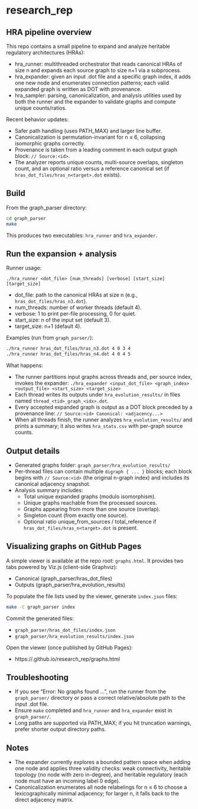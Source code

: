 # research_rep

## HRA pipeline overview

This repo contains a small pipeline to expand and analyze heritable regulatory architectures (HRAs):

- hra_runner: multithreaded orchestrator that reads canonical HRAs of size n and expands each source graph to size n+1 via a subprocess.
- hra_expander: given an input .dot file and a specific graph index, it adds one new node and enumerates connection patterns; each valid expanded graph is written as DOT with provenance.
- hra_sampler: parsing, canonicalization, and analysis utilities used by both the runner and the expander to validate graphs and compute unique counts/ratios.

Recent behavior updates:
- Safer path handling (uses PATH_MAX) and larger line buffer.
- Canonicalization is permutation-invariant for n ≤ 6, collapsing isomorphic graphs correctly.
- Provenance is taken from a leading comment in each output graph block: `// Source:<id>`.
- The analyzer reports unique counts, multi-source overlaps, singleton count, and an optional ratio versus a reference canonical set (if `hras_dot_files/hras_n<target>.dot` exists).

## Build

From the graph_parser directory:

```bash
cd graph_parser
make
```

This produces two executables: `hra_runner` and `hra_expander`.

## Run the expansion + analysis

Runner usage:

```text
./hra_runner <dot_file> [num_threads] [verbose] [start_size] [target_size]
```

- dot_file: path to the canonical HRAs at size n (e.g., `hras_dot_files/hras_n3.dot`).
- num_threads: number of worker threads (default 4).
- verbose: 1 to print per-file processing, 0 for quiet.
- start_size: n of the input set (default 3).
- target_size: n+1 (default 4).

Examples (run from `graph_parser/`):

```bash
./hra_runner hras_dot_files/hras_n3.dot 4 0 3 4
./hra_runner hras_dot_files/hras_n4.dot 4 0 4 5
```

What happens:
- The runner partitions input graphs across threads and, per source index, invokes the expander:
	`./hra_expander <input_dot_file> <graph_index> <output_file> <start_size> <target_size>`
- Each thread writes its outputs under `hra_evolution_results/` in files named `thread_<tid>_graph_<idx>.dot`.
- Every accepted expanded graph is output as a DOT block preceded by a provenance line:
	`// Source:<id> Canonical: <adjacency...>`
- When all threads finish, the runner analyzes `hra_evolution_results/` and prints a summary; it also writes `hra_stats.csv` with per-graph source counts.

## Output details

- Generated graphs folder: `graph_parser/hra_evolution_results/`
- Per-thread files can contain multiple `digraph { ... }` blocks; each block begins with `// Source:<id>` (the original n-graph index) and includes its canonical adjacency snapshot.
- Analysis summary includes:
	- Total unique expanded graphs (modulo isomorphism).
	- Unique graphs reachable from the processed sources.
	- Graphs appearing from more than one source (overlap).
	- Singleton count (from exactly one source).
	- Optional ratio unique_from_sources / total_reference if `hras_dot_files/hras_n<target>.dot` is present.

## Visualizing graphs on GitHub Pages

A simple viewer is available at the repo root: `graphs.html`. It provides two tabs powered by Viz.js (client-side Graphviz):
- Canonical (graph_parser/hras_dot_files)
- Outputs (graph_parser/hra_evolution_results)

To populate the file lists used by the viewer, generate `index.json` files:

```bash
make -C graph_parser index
```

Commit the generated files:
- `graph_parser/hras_dot_files/index.json`
- `graph_parser/hra_evolution_results/index.json`

Open the viewer (once published by GitHub Pages):
- https://<your-username>.github.io/research_rep/graphs.html

## Troubleshooting

- If you see “Error: No graphs found …”, run the runner from the `graph_parser/` directory or pass a correct relative/absolute path to the input .dot file.
- Ensure `make` completed and `hra_runner` and `hra_expander` exist in `graph_parser/`.
- Long paths are supported via PATH_MAX; if you hit truncation warnings, prefer shorter output directory paths.

## Notes

- The expander currently explores a bounded pattern space when adding one node and applies three validity checks: weak connectivity, heritable topology (no node with zero in-degree), and heritable regulatory (each node must have an incoming label 0 edge).
- Canonicalization enumerates all node relabelings for n ≤ 6 to choose a lexicographically minimal adjacency; for larger n, it falls back to the direct adjacency matrix.